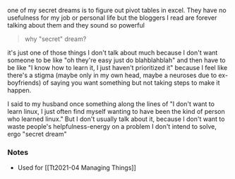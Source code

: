 one of my secret dreams is to figure out pivot tables in excel. They have no usefulness for my job or personal life but the bloggers I read are forever talking about them and they sound so powerful

> why "secret" dream?

it's just one of those things I don't talk about much because I don't want someone to be like "oh they're easy just do blahblahblah" and then have to be like "I know how to learn it, I just haven't prioritized it" because I feel like there's a stigma (maybe only in my own head, maybe a neuroses due to ex-boyfriends) of saying you want something but not taking steps to make it happen.

I said to my husband once something along the lines of "I don't want to learn linux, I just often find myself wanting to have been the kind of person who learned linux." But I don't usually talk about it, because I don't want to waste people's helpfulness-energy on a problem I don't intend to solve, ergo "secret dream"

### Notes

- Used for [[Tt2021-04 Managing Things]]

